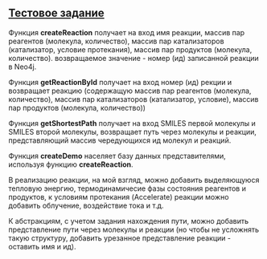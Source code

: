 
## [Тестовое задание](https://github.com/biocad/career/blob/master/tests/haskell.md)

Функция **createReaction** получает на вход имя реакции, массив пар реагентов (молекула, количество), массив пар катализаторов (катализатор, условие протекания), массив пар продуктов (молекула, количество). возвращаемое значение - номер (ид) записанной реакции в Neo4j.

Функция **getReactionById** получает на вход номер (ид) рекции и возвращает реакцию (содержащую массив пар реагентов (молекула, количество), массив пар катализаторов (катализатор, условие), массив пар продуктов (молекула, количество))

Функция **getShortestPath** получает на вход SMILES первой молекулы и SMILES второй молекулы, возвращает путь через молекулы и реакции, представляющий массив чередующихся ид молекул и реакций.

Функция **createDemo** населяет базу данных представителями, используя функцию **createReaction**.


В реализацию реакции, на мой взгляд, можно добавить выделяющуюся тепловую энергию, термодинамичесие фазы состояния реагентов и продуктов, к условиям протекания (Accelerate) реакции можно добавить облучение, воздействие тока и т.д. 

К абстракциям, с учетом задания нахождения пути, можно добавить представление пути через молекулы и реакции (но чтобы не усложнять такую структуру, добавить урезанное представление реакции - оставить имя и ид).